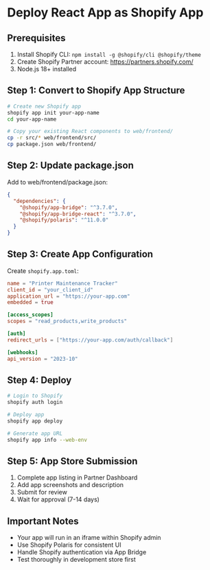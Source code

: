# Deploy React App as Shopify App

## Prerequisites
1. Install Shopify CLI: `npm install -g @shopify/cli @shopify/theme`
2. Create Shopify Partner account: https://partners.shopify.com/
3. Node.js 18+ installed

## Step 1: Convert to Shopify App Structure
```bash
# Create new Shopify app
shopify app init your-app-name
cd your-app-name

# Copy your existing React components to web/frontend/
cp -r src/* web/frontend/src/
cp package.json web/frontend/
```

## Step 2: Update package.json
Add to web/frontend/package.json:
```json
{
  "dependencies": {
    "@shopify/app-bridge": "^3.7.0",
    "@shopify/app-bridge-react": "^3.7.0",
    "@shopify/polaris": "^11.0.0"
  }
}
```

## Step 3: Create App Configuration
Create `shopify.app.toml`:
```toml
name = "Printer Maintenance Tracker"
client_id = "your_client_id"
application_url = "https://your-app.com"
embedded = true

[access_scopes]
scopes = "read_products,write_products"

[auth]
redirect_urls = ["https://your-app.com/auth/callback"]

[webhooks]
api_version = "2023-10"
```

## Step 4: Deploy
```bash
# Login to Shopify
shopify auth login

# Deploy app
shopify app deploy

# Generate app URL
shopify app info --web-env
```

## Step 5: App Store Submission
1. Complete app listing in Partner Dashboard
2. Add app screenshots and description
3. Submit for review
4. Wait for approval (7-14 days)

## Important Notes
- Your app will run in an iframe within Shopify admin
- Use Shopify Polaris for consistent UI
- Handle Shopify authentication via App Bridge
- Test thoroughly in development store first